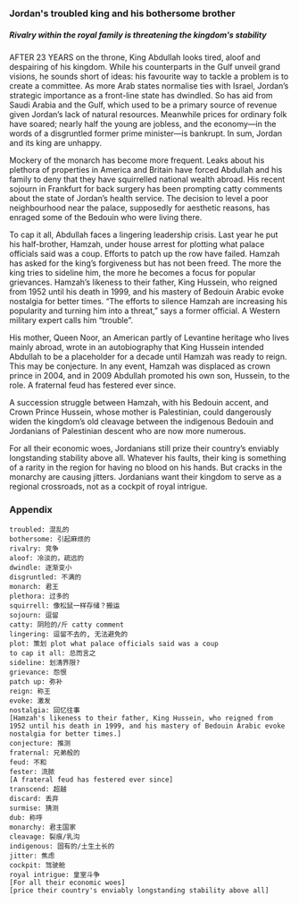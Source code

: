 ### Jordan's troubled king and his bothersome brother

##### Rivalry within the royal family is threatening the kingdom's stability

AFTER 23 YEARS on the throne, King Abdullah looks tired, aloof and despairing of his kingdom. While his counterparts in the Gulf unveil grand visions, he sounds short of ideas: his favourite way to tackle a problem is to create a committee. As more Arab states normalise ties with Israel, Jordan’s strategic importance as a front-line state has dwindled. So has aid from Saudi Arabia and the Gulf, which used to be a primary source of revenue given Jordan’s lack of natural resources. Meanwhile prices for ordinary folk have soared; nearly half the young are jobless, and the economy—in the words of a disgruntled former prime minister—is bankrupt. In sum, Jordan and its king are unhappy.

Mockery of the monarch has become more frequent. Leaks about his plethora of properties in America and Britain have forced Abdullah and his family to deny that they have squirrelled national wealth abroad. His recent sojourn in Frankfurt for back surgery has been prompting catty comments about the state of Jordan’s health service. The decision to level a poor neighbourhood near the palace, supposedly for aesthetic reasons, has enraged some of the Bedouin who were living there.


To cap it all, Abdullah faces a lingering leadership crisis. Last year he put his half-brother, Hamzah, under house arrest for plotting what palace officials said was a coup. Efforts to patch up the row have failed. Hamzah has asked for the king’s forgiveness but has not been freed. The more the king tries to sideline him, the more he becomes a focus for popular grievances. Hamzah’s likeness to their father, King Hussein, who reigned from 1952 until his death in 1999, and his mastery of Bedouin Arabic evoke nostalgia for better times. “The efforts to silence Hamzah are increasing his popularity and turning him into a threat,” says a former official. A Western military expert calls him “trouble”.

His mother, Queen Noor, an American partly of Levantine heritage who lives mainly abroad, wrote in an autobiography that King Hussein intended Abdullah to be a placeholder for a decade until Hamzah was ready to reign. This may be conjecture. In any event, Hamzah was displaced as crown prince in 2004, and in 2009 Abdullah promoted his own son, Hussein, to the role. A fraternal feud has festered ever since.

A succession struggle between Hamzah, with his Bedouin accent, and Crown Prince Hussein, whose mother is Palestinian, could dangerously widen the kingdom’s old cleavage between the indigenous Bedouin and Jordanians of Palestinian descent who are now more numerous.

For all their economic woes, Jordanians still prize their country’s enviably longstanding stability above all. Whatever his faults, their king is something of a rarity in the region for having no blood on his hands. But cracks in the monarchy are causing jitters. Jordanians want their kingdom to serve as a regional crossroads, not as a cockpit of royal intrigue.

### Appendix
```
troubled: 混乱的
bothersome: 引起麻烦的
rivalry: 竞争
aloof: 冷淡的，疏远的
dwindle: 逐渐变小
disgruntled: 不满的
monarch: 君王
plethora: 过多的
squirrell: 像松鼠一样存储？搬运
sojourn: 逗留
catty: 阴险的/斤 catty comment
lingering: 逗留不去的, 无法避免的
plot: 策划 plot what palace officials said was a coup
to cap it all: 总而言之
sideline: 划清界限?
grievance: 怨恨
patch up: 弥补
reign: 称王
evoke: 激发
nostalgia: 回忆往事
[Hamzah's likeness to their father, King Hussein, who reigned from 1952 until his death in 1999, and his mastery of Bedouin Arabic evoke nostalgia for better times.]
conjecture: 推测
fraternal: 兄弟般的
feud: 不和
fester: 流脓
[A frateral feud has festered ever since]
transcend: 超越
discard: 丢弃
surmise: 猜测
dub: 称呼
monarchy: 君主国家
cleavage: 裂痕/乳沟
indigenous: 固有的/土生土长的
jitter: 焦虑
cockpit: 驾驶舱
royal intrigue: 皇室斗争
[For all their economic woes]
[price their country's enviably longstanding stability above all]
```